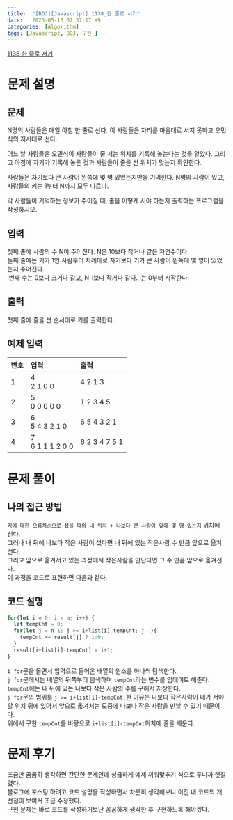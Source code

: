 ```yaml
---
title:  "[BOJ][Javascript] 1138_한 줄로 서기"
date:   2023-05-13 07:37:17 +9
categories: [Algorithm]
tags: [Javascript, BOJ, 구현 ]
---
```


[1138 한 줄로 서기](https://www.acmicpc.net/problem/1138)

# 문제 설명
## 문제
N명의 사람들은 매일 아침 한 줄로 선다. 이 사람들은 자리를 마음대로 서지 못하고 오민식의 지시대로 선다.

어느 날 사람들은 오민식이 사람들이 줄 서는 위치를 기록해 놓는다는 것을 알았다. 그리고 아침에 자기가 기록해 놓은 것과 사람들이 줄을 선 위치가 맞는지 확인한다.

사람들은 자기보다 큰 사람이 왼쪽에 몇 명 있었는지만을 기억한다. N명의 사람이 있고, 사람들의 키는 1부터 N까지 모두 다르다.

각 사람들이 기억하는 정보가 주어질 때, 줄을 어떻게 서야 하는지 출력하는 프로그램을 작성하시오.
## 입력
첫째 줄에 사람의 수 N이 주어진다. N은 10보다 작거나 같은 자연수이다.  
둘째 줄에는 키가 1인 사람부터 차례대로 자기보다 키가 큰 사람이 왼쪽에 몇 명이 있었는지 주어진다.  
i번째 수는 0보다 크거나 같고, N-i보다 작거나 같다. i는 0부터 시작한다.  
## 출력
첫째 줄에 줄을 선 순서대로 키를 출력한다.
## 예제 입력
 
|번호| 입력 | 출력 |
|-|:--|:--|
|1| 4<br>2 1 0 0 | 4 2 1 3 |
|2| 5<br>0 0 0 0 0 | 1 2 3 4 5 |
|3|6<br>5 4 3 2 1 0 | 6 5 4 3 2 1|
|4|7 <br>6 1 1 1 2 0 0 | 6 2 3 4 7 5 1 |  

# 문제 풀이
## 나의 접근 방법
`키에 대한 오름차순으로 섰을 때의 내 위치 + 나보다 큰 사람이 앞에 몇 명 있는지` 위치에 선다.  
그러나 내 뒤에 나보다 작은 사람이 섰다면 내 뒤에 있는 작은사람 수 만큼 앞으로 옮겨선다.  
그리고 앞으로 옮겨서고 있는 과정에서 작은사람을 만난다면 그 수 만큼 앞으로 옮겨선다.  
이 과정을 코드로 표현하면 다음과 같다.  
## 코드 설명
```javascript
for(let i = 0; i < n; i++) {
  let tempCnt = 0;
  for(let j = n-1; j >= i+list[i]-tempCnt; j--){
    tempCnt += result[j] ? 1:0;
  }
  result[i+list[i]-tempCnt] = i+1;
}
```
`i for`문을 돌면서 입력으로 들어온 배열의 원소를 하나씩 탐색한다.  
`j for`문에서는 배열의 뒤쪽부터 탐색하며 `tempCnt`라는 변수를 업데이트 해준다.  
`tempCnt`에는 내 뒤에 있는 나보다 작은 사람의 수를 구해서 저장한다.  
`j for`문의 범위를 `j >= i+list[i]-tempCnt;`한 이유는 나보다 작은사람이 내가 서야 할 위치 뒤에 있어서 앞으로 옮겨서는 도중에 나보다 작은 사람을 만날 수 있기 때문이다.  
위에서 구한 `tempCnt`를 바탕으로 `i+list[i]-tempCnt`위치에 줄을 세운다.  
# 문제 후기
조금만 곰곰히 생각하면 간단한 문제인데 성급하게 예제 끼워맞추기 식으로 푸니까 헷갈렸다.  
블로그에 포스팅 하려고 코드 설명을 작성하면서 차분히 생각해보니 이전 내 코드의 개선점이 보여서 조금 수정했다.  
구현 문제는 바로 코드를 작성하기보단 꼼꼼하게 생각한 후 구현하도록 해야겠다.  

